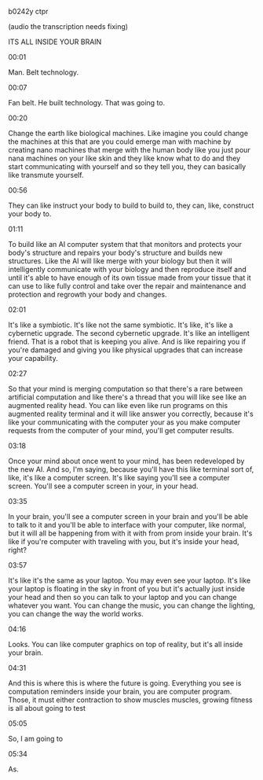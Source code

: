 b0242y ctpr

(audio the transcription needs fixing)

ITS ALL INSIDE YOUR BRAIN

00:01

Man. Belt technology.

00:07

Fan belt. He built technology. That was going to.

00:20

Change the earth like biological machines. Like imagine you could change the machines at this that are you could emerge man with machine by creating nano machines that merge with the human body like you just pour nana machines on your like skin and they like know what to do and they start communicating with yourself and so they tell you, they can basically like transmute yourself.

00:56

They can like instruct your body to build to build to, they can, like, construct your body to.

01:11

To build like an AI computer system that that monitors and protects your body's structure and repairs your body's structure and builds new structures. Like the AI will like merge with your biology but then it will intelligently communicate with your biology and then reproduce itself and until it's able to have enough of its own tissue made from your tissue that it can use to like fully control and take over the repair and maintenance and protection and regrowth your body and changes.

02:01

It's like a symbiotic. It's like not the same symbiotic. It's like, it's like a cybernetic upgrade. The second cybernetic upgrade. It's like an intelligent friend. That is a robot that is keeping you alive. And is like repairing you if you're damaged and giving you like physical upgrades that can increase your capability.

02:27

So that your mind is merging computation so that there's a rare between artificial computation and like there's a thread that you will like see like an augmented reality head. You can like even like run programs on this augmented reality terminal and it will like answer you correctly, because it's like your communicating with the computer your as you make computer requests from the computer of your mind, you'll get computer results.

03:18

Once your mind about once went to your mind, has been redeveloped by the new AI. And so, I'm saying, because you'll have this like terminal sort of, like, it's like a computer screen. It's like saying you'll see a computer screen. You'll see a computer screen in your, in your head.

03:35

In your brain, you'll see a computer screen in your brain and you'll be able to talk to it and you'll be able to interface with your computer, like normal, but it will all be happening from with it with from prom inside your brain. It's like if you're computer with traveling with you, but it's inside your head, right?

03:57

It's like it's the same as your laptop. You may even see your laptop. It's like your laptop is floating in the sky in front of you but it's actually just inside your head and then so you can talk to your laptop and you can change whatever you want. You can change the music, you can change the lighting, you can change the way the world works.

04:16

Looks. You can like computer graphics on top of reality, but it's all inside your brain.

04:31

And this is where this is where the future is going. Everything you see is computation reminders inside your brain, you are computer program. Those, it must either contraction to show muscles muscles, growing fitness is all about going to test

05:05

So, I am going to

05:34

As.
